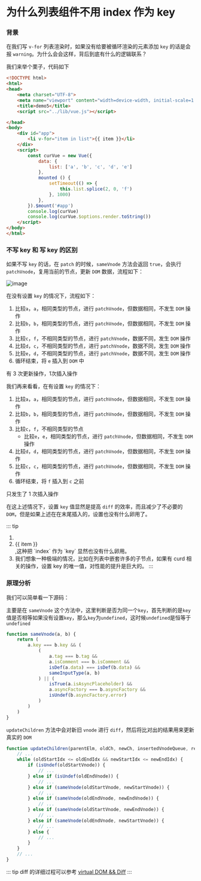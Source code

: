 # 为什么列表组件不用 index 作为 key

### 背景

在我们写 `v-for` 列表渲染时，如果没有给要被循环渲染的元素添加 `key` 的话是会报 `warning`。为什么会会这样，背后到底有什么的逻辑联系？

我们来举个栗子，代码如下

```html
<!DOCTYPE html>
<html>
<head>
    <meta charset="UTF-8">
    <meta name="viewport" content="width=device-width, initial-scale=1.0">
    <title>demo5</title>
    <script src="../lib/vue.js"></script>

</head>
<body>
    <div id="app">
        <li v-for="item in list">{{ item }}</li>
    </div>
    <script>
        const curVue = new Vue({
            data: {
                list: ['a', 'b', 'c', 'd', 'e']
            },
            mounted () {
                setTimeout(() => {
                    this.list.splice(2, 0, 'f')
                }, 1000)
            },
        }).$mount('#app')
        console.log(curVue)
        console.log(curVue.$options.render.toString())
    </script>
</body>
</html>
```

### 不写 key 和 写 key 的区别

如果不写 `key` 的话，在 `patch` 的时候，`sameVnode` 方法会返回 `true`，会执行 `patchVnode`，复用当前的节点，更新 `DOM` 数据，流程如下：

![image](/blog/assets/img/vue2/question/checkDupKeys1.png)

在没有设置 `key` 的情况下，流程如下：

1. 比较`a`，`a`，相同类型的节点，进行 `patchVnode`，但数据相同，不发生 `DOM` 操作
2. 比较`b`，`b`，相同类型的节点，进行 `patchVnode`，但数据相同，不发生 `DOM` 操作
3. 比较`c`，`f`，不相同类型的节点，进行 `patchVnode`，数据不同，发生 `DOM` 操作
4. 比较`d`，`c`，不相同类型的节点，进行 `patchVnode`，数据不同，发生 `DOM` 操作
5. 比较`e`，`d`，不相同类型的节点，进行 `patchVnode`，数据不同，发生 `DOM` 操作
5. 循环结束，将 `e` 插入到 `DOM` 中

有 3 次更新操作，1次插入操作

我们再来看看，在有设置 `key` 的情况下：

1. 比较`a`，`a`，相同类型的节点，进行 `patchVnode`，但数据相同，不发生 `DOM` 操作
2. 比较`b`，`b`，相同类型的节点，进行 `patchVnode`，但数据相同，不发生 `DOM` 操作
3. 比较`c`，`f`，不相同类型的节点
    - 比较`e`，`e`，相同类型的节点，进行 `patchVnode`，但数据相同，不发生 `DOM` 操作
4. 比较`d`，`d`，相同类型的节点，进行 `patchVnode`，但数据相同，不发生 `DOM` 操作
5. 比较`c`，`c`，相同类型的节点，进行 `patchVnode`，但数据相同，不发生 `DOM` 操作
6. 循环结束，将 `f` 插入到 `c` 之前

只发生了 1 次插入操作

在这上述情况下，设置 `key` 值显然是提高 `diff` 的效率，而且减少了不必要的 `DOM`，但是如果上述在在末尾插入的，设置也没有什么卵用了。

::: tip
1. <li v-for="(item, index) in list" :key="index">{{ item }}</li>,这种把 `index` 作为 `key` 显然也没有什么卵用。
2. 我们想象一种极端的情况，比如在列表中嵌套许多的子节点，如果有 curd 相关的操作，设置 key 的唯一值，对性能的提升是巨大的。
:::

### 原理分析

我们可以简单看一下源码：

主要是在 `sameVnode` 这个方法中，这里判断是否为同一个`key`，首先判断的是`key`值是否相等如果没有设置`key`，那么`key`为`undefined`，这时候`undefined`是恒等于`undefined`

```js
function sameVnode(a, b) {
    return (
        a.key === b.key && (
            (
                a.tag === b.tag &&
                a.isComment === b.isComment &&
                isDef(a.data) === isDef(b.data) &&
                sameInputType(a, b)
            ) || (
                isTrue(a.isAsyncPlaceholder) &&
                a.asyncFactory === b.asyncFactory &&
                isUndef(b.asyncFactory.error)
            )
        )
    )
}
```

`updateChildren` 方法中会对新旧 `vnode` 进行 `diff`，然后将比对出的结果用来更新真实的 `DOM`
```js
function updateChildren(parentElm, oldCh, newCh, insertedVnodeQueue, removeOnly) {
    // ...
    while (oldStartIdx <= oldEndIdx && newStartIdx <= newEndIdx) {
        if (isUndef(oldStartVnode)) {
            // ...
        } else if (isUndef(oldEndVnode)) {
            // ...
        } else if (sameVnode(oldStartVnode, newStartVnode)) {
            // ...
        } else if (sameVnode(oldEndVnode, newEndVnode)) {
            // ...
        } else if (sameVnode(oldStartVnode, newEndVnode)) {
            // ...
        } else if (sameVnode(oldEndVnode, newStartVnode)) {
            // ...
        } else {
            // ...
        }
    }
    // ...
}
```
::: tip
diff 的详细过程可以参考 [virtual DOM && Diff](https://jayconscious.github.io/blog/vue2/vue2/vueDiff.html)
:::

















